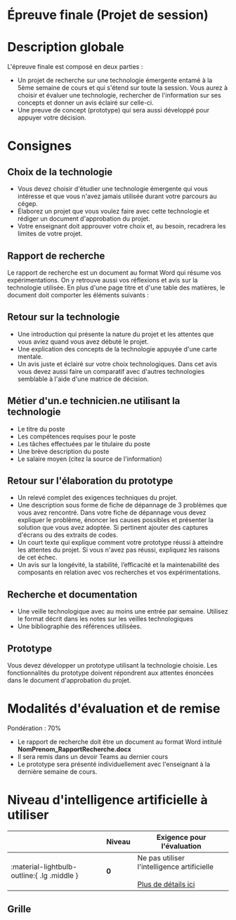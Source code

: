 # Épreuve finale (Projet de session)

# Description globale

L'épreuve finale est composé en deux parties :

- Un projet de recherche sur une technologie émergente entamé à la 5ème semaine de cours et qui s'étend sur toute la session. Vous aurez à choisir et évaluer une technologie, rechercher de l'information sur ses concepts et donner un avis éclairé sur celle-ci.
- Une preuve de concept (prototype) qui sera aussi développé pour appuyer votre décision.

# Consignes

## Choix de la technologie

- Vous devez choisir d'étudier une technologie émergente qui vous intéresse et que vous n'avez jamais utilisée durant votre parcours au cégep.
- Élaborez un projet que vous voulez faire avec cette technologie et rédiger un document d'approbation du projet.
- Votre enseignant doit approuver votre choix et, au besoin, recadrera les limites de votre projet.

## Rapport de recherche

Le rapport de recherche est un document au format Word qui résume vos expérimentations. On y retrouve aussi vos réflexions et avis sur la technologie utilisée. En plus d'une page titre et d'une table des matières, le document doit comporter les éléments suivants :

## Retour sur la technologie

- Une introduction qui présente la nature du projet et les attentes que vous aviez quand vous avez débuté le projet.
- Une explication des concepts de la technologie appuyée d'une carte mentale.
- Un avis juste et éclairé sur votre choix technologiques. Dans cet avis vous devez aussi faire un comparatif avec d'autres technologies semblable à l'aide d'une matrice de décision.

## Métier d'un.e technicien.ne utilisant la technologie

- Le titre du poste
- Les compétences requises pour le poste
- Les tâches effectuées par le titulaire du poste
- Une brève description du poste
- Le salaire moyen (citez la source de l'information)

## Retour sur l'élaboration du prototype

- Un relevé complet des exigences techniques du projet.
- Une description sous forme de fiche de dépannage de 3 problèmes que vous avez rencontré. Dans votre fiche de dépannage vous devez expliquer le problème, énoncer les causes possibles et présenter la solution que vous avez adoptée. Si pertinent ajouter des captures d'écrans ou des extraits de codes.
- Un court texte qui explique comment votre prototype réussi à atteindre les attentes du projet. Si vous n'avez pas réussi, expliquez les raisons de cet échec.
- Un avis sur la longévité, la stabilité, l’efficacité et la maintenabilité des composants en relation avec vos recherches et vos expérimentations.

## Recherche et documentation

- Une veille technologique avec au moins une entrée par semaine. Utilisez le format décrit dans les notes sur les veilles technologiques
- Une bibliographie des références utilisées.

## Prototype

Vous devez développer un prototype utilisant la technologie choisie. Les fonctionnalités du prototype doivent répondrent aux attentes énoncées dans le document d'approbation du projet.

# Modalités d'évaluation et de remise

Pondération : 70%

- Le rapport de recherche doit être un document au format Word intitulé **NomPrenom_RapportRecherche.docx**
- Il sera remis dans un devoir Teams au dernier cours
- Le prototype sera présenté individuellement avec l'enseignant à la dernière semaine de cours.

# Niveau d'intelligence artificielle à utiliser

| &nbsp;                                      | Niveau | Exigence pour l'évaluation                                                                                           |
| ------------------------------------------- | ------ | -------------------------------------------------------------------------------------------------------------------- |
| :material-lightbulb-outline:{ .lg .middle } | **0**  | Ne pas utiliser l'intelligence artificielle<br/><br/>[Plus de détails ici](https://techinfo.profinfo.ca/niveaux-ia/) |

## Grille
